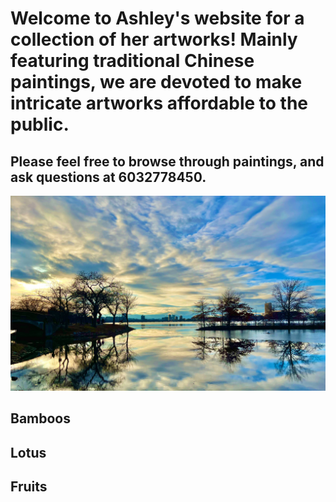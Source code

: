 # Welcome to Ashley's website for a collection of her artworks! Mainly featuring traditional Chinese paintings, we are devoted to make intricate artworks affordable to the public.

## Please feel free to browse through paintings, and ask questions at 6032778450.
![Beautiful Photo Taken at Boston](Images/beautiful_boston_lake.jpg)

## Bamboos

## Lotus

## Fruits

